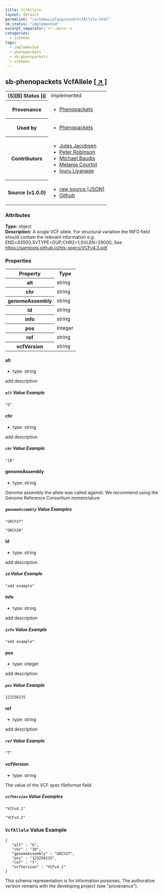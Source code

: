 ```yaml
---
title: VcfAllele
layout: default
permalink: "/schemas/playground/VcfAllele.html"
sb_status: "implemented"
excerpt_separator: <!--more-->
categories:
  - schemas
tags:
  - implemented
  - phenopackets
  - sb-phenopackets
  - schemas
---
```


<div id="schema-header-title">
  <h2><span id="schema-header-title-project">sb-phenopackets</span> VcfAllele <a href="https://github.com/ga4gh-schemablocks/sb-phenopackets" target="_BLANK">[ &nearr; ]</a></h2>
</div>

<table id="schema-header-table">
<tr>
<th>{S}[B] Status <a href="https://schemablocks.org/about/sb-status-levels.html">[i]</a></th>
<td><div id="schema-header-status">implemented</div></td>
</tr>
<tr><th>Provenance</th><td><ul>
<li><a href="https://github.com/phenopackets/phenopacket-schema/blob/master/docs/variant.rst">Phenopackets</a></li>
</ul></td></tr>
<tr><th>Used by</th><td><ul>
<li><a href="https://github.com/phenopackets/phenopacket-schema/blob/master/docs/variant.rst">Phenopackets</a></li>
</ul></td></tr>


<!--more-->
<tr><th>Contributors</th><td><ul>
<li><a href="https://orcid.org/0000-0002-3265-15918">Jules Jacobsen</a></li>
<li><a href="https://orcid.org/0000-0002-0736-91998">Peter Robinson</a></li>
<li><a href="https://orcid.org/0000-0002-9903-4248">Michael Baudis</a></li>
<li><a href="https://orcid.org/0000-0002-9551-6370">Melanie Courtot</a></li>
<li><a href="https://orcid.org/0000-0002-4839-5158">Isuru Liyanage</a></li>
</ul></td></tr>
<tr><th>Source (v1.0.0)</th><td><ul>
<li><a href="current/VcfAllele.json" target="_BLANK">raw source [JSON]</a></li>
<li><a href="https://github.com/ga4gh-schemablocks/sb-phenopackets/blob/master/schemas/VcfAllele.yaml" target="_BLANK">Github</a></li>
</ul></td></tr>
</table>

<div id="schema-attributes-title"><h3>Attributes</h3></div>

  
__Type:__ object  
__Description:__ A single VCF allele.
For structural variation the INFO field should contain the relevant information e.g.
END=43500;SVTYPE=DUP;CHR2=1;SVLEN=29000;
See https://samtools.github.io/hts-specs/VCFv4.3.pdf

### Properties

<table id="schema-properties-table">
<tr><th>Property</th><th>Type</th></tr>
<tr><th>alt</th><td>string</td></tr>
<tr><th>chr</th><td>string</td></tr>
<tr><th>genomeAssembly</th><td>string</td></tr>
<tr><th>id</th><td>string</td></tr>
<tr><th>info</th><td>string</td></tr>
<tr><th>pos</th><td>integer</td></tr>
<tr><th>ref</th><td>string</td></tr>
<tr><th>vcfVersion</th><td>string</td></tr>
</table>


#### alt

* type: string

add description

##### `alt` Value Example  

```
"G"
```

#### chr

* type: string

add description

##### `chr` Value Example  

```
"10"
```

#### genomeAssembly

* type: string

Genome assembly the allele was called against. We recommend using the Genome Reference Consortium
nomenclature


##### `genomeAssembly` Value Examples  

```
"GRCh37"
```
```
"GRCh38"
```

#### id

* type: string

add description

##### `id` Value Example  

```
"add example"
```

#### info

* type: string

add description

##### `info` Value Example  

```
"add example"
```

#### pos

* type: integer

add description

##### `pos` Value Example  

```
123256215
```

#### ref

* type: string

add description

##### `ref` Value Example  

```
"T"
```

#### vcfVersion

* type: string

The value of the VCF spec fileformat field


##### `vcfVersion` Value Examples  

```
"VCFv4.1"
```
```
"VCFv4.2"
```


### `VcfAllele` Value Example  

```
{
   "alt" : "G",
   "chr" : "10",
   "genomeAssembly" : "GRCh37",
   "pos" : "123256215",
   "ref" : "T",
   "vcfVersion" : "VCFv4.1"
}
```
<div id="schema-footer"> This schema representation is for information purposes. The authorative  version remains with the developing project (see "provenance"). </div>



